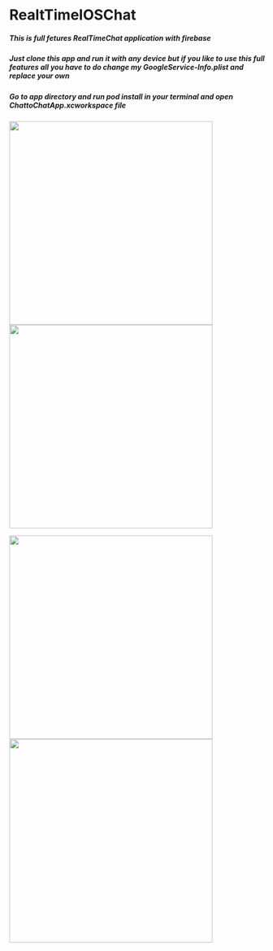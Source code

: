 # RealtTimeIOSChat
##### This is full fetures RealTimeChat application with firebase
##### Just clone this app and run it with any device but if you like to use this full features all you have to do change my GoogleService-Info.plist and replace your own
##### Go to app directory and run pod install in your terminal and open ChattoChatApp.xcworkspace file

<kbd><img src="https://user-images.githubusercontent.com/8770772/31900654-d6d302f8-b827-11e7-80df-b701ecffe29e.png" width="400"/></kbd><kbd><img src="https://user-images.githubusercontent.com/8770772/31900656-d72910a8-b827-11e7-90d8-d62e7ca2f122.png" width="400"/></kbd>


<kbd><img src="https://user-images.githubusercontent.com/8770772/31900655-d6feed64-b827-11e7-889f-872a18360d45.png" width="400"/></kbd><kbd><img src="https://user-images.githubusercontent.com/8770772/31900657-d74c7caa-b827-11e7-9cd6-4e7aae692c11.png" width="400"/><kbd>
